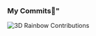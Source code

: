 ### My Commits🐳"

![3D Rainbow Contributions](https://raw.githubusercontent.com/NonsenseNorm/NonsenseNorm/output-3d-contrib/profile-night-rainbow.svg)
<!-- <p align="left" >
	<picture>
	  <source srcset="profile-3d-contrib/profile-night-rainbow.svg" width="700" />
	  <img alt="github profile contributions chart"    src="https://raw.githubusercontent.com/NonsenseNorm/NonsenseNorm/output-3d-contrib/day.svg" />
	</picture>
</p> -->